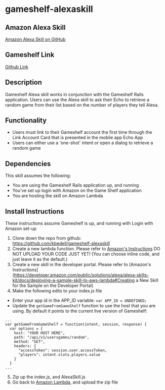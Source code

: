 # gameshelf-alexaskill

## Amazon Alexa Skill
[Amazon Alexa Skill on GitHub](https://github.com/kbedell/gameshelf-alexaskill)

## Gameshelf Link
[Github Link](https://github.com/kbedell/gameshelf)

## Description
Gameshelf Alexa skill works in conjunction with the Gameshelf Rails application. Users can use the Alexa skill to ask their Echo to retrieve a random game from their list based on the number of players they tell Alexa.

## Functionality
* Users must link to their Gameshelf account the first time through the Link Account Card that is presented in the mobile app Echo App
* Users can either use a 'one-shot' intent or open a dialog to retrieve a random game

## Dependencies
This skill assumes the following:
* You are using the Gameshelf Rails application up, and running
* You've set up login with Amazon on the Game Shelf application
* You are hosting the skill on Amazon Lambda

## Install Instructions
These instructions assume Gameshelf is up, and running with Login with Amazon set-up

1. Clone down the repo from github: https://github.com/kbedell/gameshelf-alexaskill
2. Create a new lambda function. Please refer to [Amazon's Instructions](https://developer.amazon.com/public/solutions/alexa/alexa-skills-kit/docs/developing-an-alexa-skill-as-a-lambda-function) DO NOT UPLOAD YOUR CODE JUST YET! (You can choose inline code, and just leave it as the default.)
3. Create a new skill in the developer portal. Please refer to [Amazon's Instructions](https://developer.amazon.com/public/solutions/alexa/alexa-skills-kit/docs/deploying-a-sample-skill-to-aws-lambda#Creating a New Skill for the Sample on the Developer Portal)
4. Make the following edits to your index.js file
* Enter your app id in the APP_ID variable: `var APP_ID = UNDEFINED;`
* Update the `getGameFromGameShelf` function to use the host that you are using. By default it points to the current live version of Gameshelf:
```
...
var getGameFromGameShelf = function(intent, session, response) {
  var options = {
    host: "YOUR HOST HERE",
    path: "/api/v1/usersgames/random",
    method: "GET",
    headers: {
      "accessToken": session.user.accessToken,
      "players": intent.slots.players.value
    }
  }
...
```
5. Zip up the index.js, and AlexaSkill.js
6. Go back to [Amazon Lambda](https://console.aws.amazon.com/lambda), and upload the zip file
